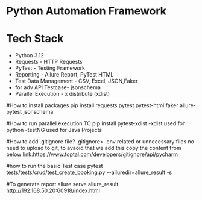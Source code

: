 # Python Automation Framework

# Tech Stack
- Python 3.12
- Requests - HTTP Requests
- PyTest - Testing Framework
- Reporting - Allure Report, PyTest HTML
- Test Data Management - CSV, Excel, JSON,Faker
- for adv API Testcase- jsonschema
- Parallel Execution - x distribute (xdist)


#How to install packages
pip install requests pytest pytest-html faker allure-pytest jsonschema

#How to run parallel execution TC
pip install pytest-xdist
-xdist used for python
-testNG  used for Java Projects

#How to add .gitignore file?
.gitignore> .env related or unnecessary files no need to upload to git, to avaoid that we add this
copy the content from below link:https://www.toptal.com/developers/gitignore/api/pycharm


#how to run the basic Test case 
pytest tests/tests/crud/test_create_booking.py --alluredir=allure_result -s

#To generate report
allure serve allure_result
http://192.168.50.20:60918/index.html


